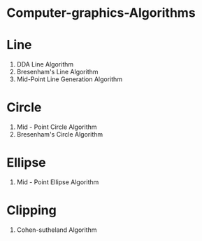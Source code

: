 # Computer-graphics-Algorithms
# Line
1. DDA Line Algorithm
2. Bresenham's Line Algorithm
3. Mid-Point Line Generation Algorithm
 
# Circle
1. Mid - Point Circle Algorithm
2. Bresenham's Circle Algorithm
 

# Ellipse
1. Mid - Point Ellipse Algorithm

# Clipping
1. Cohen-sutheland Algorithm
